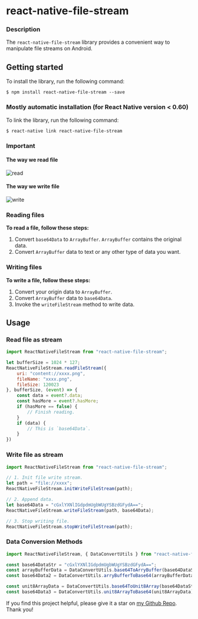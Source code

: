 # **react-native-file-stream**

### **Description**

The `react-native-file-stream` library provides a convenient way to manipulate file streams on Android.

## **Getting started**

To install the library, run the following command:

```
$ npm install react-native-file-stream --save
```

### **Mostly automatic installation (for React Native version < 0.60)**

To link the library, run the following command:

```
$ react-native link react-native-file-stream
```

### **Important**

#### The way we read file

![read](http://cdnqiniu.xiaozhitodo.com/tos/write.png)

#### The way we write file

![write](http://cdnqiniu.xiaozhitodo.com/tos/read.png)

### **Reading files**

**To read a file, follow these steps:**

1. Convert `base64Data` to `ArrayBuffer`. `ArrayBuffer` contains the original data.
2. Convert `ArrayBuffer` data to text or any other type of data you want.

### **Writing files**

**To write a file, follow these steps:**

1. Convert your origin data to `ArrayBuffer`.
2. Convert `ArrayBuffer` data to `base64Data`.
3. Invoke the `writeFileStream` method to write data.

## **Usage**

### **Read file as stream**

```javascript
import ReactNativeFileStream from "react-native-file-stream";

let bufferSize = 1024 * 127;
ReactNativeFileStream.readFileStream({
    uri: "content://xxxx.png",
    fileName: "xxxx.png",
    fileSize: 120023
}, bufferSize, (event) => {
    const data = event?.data;
    const hasMore = event?.hasMore;
    if (hasMore == false) {
        // Finish reading.
    }
    if (data) {
        // This is `base64Data`.
    }
})
```

### **Write file as stream**

```javascript
import ReactNativeFileStream from "react-native-file-stream";

// 1. Init file write stream.
let path = "file://xxxx";
ReactNativeFileStream.initWriteFileStream(path);

// 2. Append data.
let base64Data = "cGxlYXNlIGdpdmUgbWUgYSBzdGFydA==";
ReactNativeFileStream.writeFileStream(path, base64Data);

// 3. Stop writing file.
ReactNativeFileStream.stopWriteFileStream(path);
```

### **Data Conversion Methods**

```javascript
import ReactNativeFileStream, { DataConvertUtils } from "react-native-file-stream";

const base64DataStr = "cGxlYXNlIGdpdmUgbWUgYSBzdGFydA==";
const arrayBufferData = DataConvertUtils.base64ToArryBuffer(base64DataStr);
const base64Data2 = DataConvertUtils.arryBufferToBase64(arrayBufferData);

const unit8ArrayData = DataConvertUtils.base64ToUnit8Array(base64DataStr);
const base64Data3 = DataConvertUtils.unit8ArrayToBase64(unit8ArrayData);

```

If you find this project helpful, please give it a star on [my Github Repo](https://github.com/wanxianliang/react-native-file-stream). Thank you!

